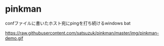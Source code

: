 # pinkman
confファイルに書いたホスト宛にpingを打ち続けるwindows bat

https://raw.githubusercontent.com/satsuzuk/pinkman/master/img/pinkman-demo.gif
